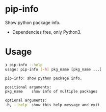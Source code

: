 # pip-info

Show python package info.

* Dependencies free, only Python3.

# Usage

```bash
❯ pip-info --help
usage: pip-info [-h] pkg_name [pkg_name ...]

pip-info: show python package info.

positional arguments:
pkg_name    show info of multiple packages

optional arguments:
-h, --help  show this help message and exit
```
